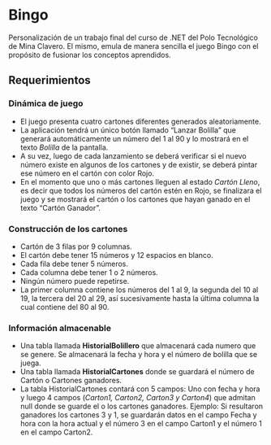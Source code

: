 # Bingo
Personalización de un trabajo final del curso de .NET del Polo Tecnológico de Mina Clavero. El mismo, emula de manera sencilla el juego Bingo con el propósito de fusionar los conceptos aprendidos.


## Requerimientos

### Dinámica de juego
- El juego presenta cuatro cartones diferentes generados aleatoriamente.
- La aplicación tendrá un único botón llamado “Lanzar Bolilla” que generará automáticamente un número del 1 al 90 y lo mostrará en el texto _Bolilla_ de la pantalla.
- A su vez, luego de cada lanzamiento se deberá verificar si el nuevo número existe en algunos de los cartones y de existir, se deberá pintar ese número en el cartón con color Rojo.
- En el momento que uno o más cartones lleguen al estado _Cartón Lleno_, es decir que todos los números del cartón estén en Rojo, se finalizara el juego y se mostrará el cartón o los cartones que hayan ganado en el texto “Cartón Ganador”.

### Construcción de los cartones
- Cartón de 3 filas por 9 columnas.
- El cartón debe tener 15 números y 12 espacios en blanco.
- Cada fila debe tener 5 números.
- Cada columna debe tener 1 o 2 números. 
- Ningún número puede repetirse. 
- La primer columna contiene los números del 1 al 9, la segunda del 10 al 19, la tercera del 20 al 29, así sucesivamente hasta la última columna la cual contiene del 80 al 90.

### Información almacenable
- Una tabla llamada __HistorialBolillero__ que almacenará cada numero que se genere. Se almacenará la fecha y hora y el número de bolilla que se juega.
- Una tabla llamada __HistorialCartones__ donde se guardará el número de Cartón o Cartones ganadores.
- La tabla HistorialCartones contará con 5 campos: Uno con fecha y hora y luego 4 campos (_Carton1, Carton2, Carton3 y Carton4_) que admitan null donde se guarde el o los cartones ganadores. Ejemplo: Si resultaron ganadores los cartones 3 y 1, se guardarán datos en el campo Fecha y hora con la hora actual y el número 3 en el campo Carton1 y el número 1 en el campo Carton2.
